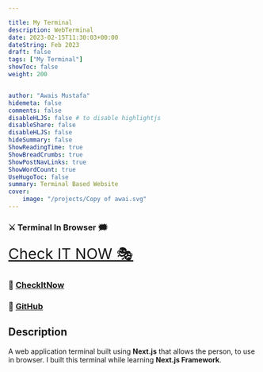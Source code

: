 ```yaml
---

title: My Terminal
description: WebTerminal
date: 2023-02-15T11:30:03+00:00
dateString: Feb 2023
draft: false
tags: ["My Terminal"]
showToc: false
weight: 200


author: "Awais Mustafa"
hidemeta: false
comments: false
disableHLJS: false # to disable highlightjs
disableShare: false
disableHLJS: false
hideSummary: false
ShowReadingTime: true
ShowBreadCrumbs: true
ShowPostNavLinks: true
ShowWordCount: true
UseHugoToc: false
summary: Terminal Based Website
cover:
    image: "/projects/Copy of awai.svg"
---
```



### ⚔ Terminal In Browser 🗯

<p align="center">
     
<a style="font-size:30px" href="https://awwais.live" target="_blank" >Check IT NOW 🎭</a></p>

                                
### 🔗 [CheckItNow](https://awwais.live)
### 🔗 [GitHub](https://github.com/awwais/)

## Description

A  web application terminal built using **Next.js** that allows the person,
to use in browser. 
I built this terminal while learning **Next.js Framework**.


